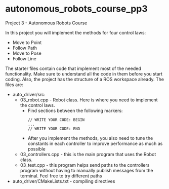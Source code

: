# autonomous_robots_course_pp3
Project 3 - Autonomous Robots Course

In this project you will implement the methods for four control laws:
* Move to Point
* Follow Path
* Move to Pose
* Follow Line

The starter files contain code that implement most of the needed functionality. Make sure to understand all the code in them before you start coding. Also, the project has the structure of a ROS workspace already. The files are:
* auto_driver/src:
  * 03_robot.cpp - Robot class. Here is where you need to implement the control laws. 
    * Find sections between the following markers:
      ```
      // WRITE YOUR CODE: BEGIN
      ...
      // WRITE YOUR CODE: END
      ```
    * After you implement the methods, you also need to tune the constants in each controller to improve performance as much as possible
  * 03_controllers.cpp - this is the main program that uses the Robot class. 
  * 03_test.cpp - this program helps send paths to the controllers program without having to manually publish messages from the terminal. Feel free to try different paths
* auto_driver/CMakeLists.txt - compiling directives
